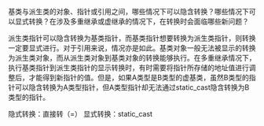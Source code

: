 基类与派生类的对象、指针或引用之间，哪些情况下可以隐含转换？哪些情况下可以显式转换？在涉及多重继承或虚继承的情况下，在转换时会面临哪些新问题？

派生类指针可以隐含转换为基类指针，而基类指针想要转换为派生类指针，则转换一定要显式进行。对于引用来说，情况亦是如此。基类对象一般无法被显示的转换为派生类对象，而从派生类对象到基类对象的转换能够执行。在多重继承情况下，执行基类指针到派生类指针的显示转换时，有时需要将指针所存储的地址值进行调整后，才能得到新指针的值。但是，如果A类型是B类型的虚基类，虽然B类型的指针可以隐含转换为A类型指针，但A类型指针却无法通过static_cast隐含转换为B类型的指针。

隐式转换：直接转（=）
显式转换：static_cast